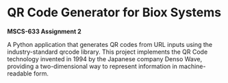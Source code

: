 # QR Code Generator for Biox Systems

**MSCS-633 Assignment 2**

A Python application that generates QR codes from URL inputs using the industry-standard qrcode library. This project implements the QR Code technology invented in 1994 by the Japanese company Denso Wave, providing a two-dimensional way to represent information in machine-readable form.